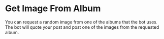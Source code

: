# Get Image From Album

You can request a random image from one of the albums that the bot uses. The bot will quote your post and post one of the images from the requested album.